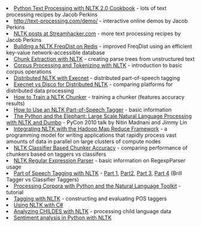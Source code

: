<li><a href="https://www.packtpub.com/python-text-processing-with-nltk-2-0-cookbook/book" rel="nofollow">Python Text Processing with NLTK 2.0 Cookbook</a> - lots of text processing recipes by Jacob Perkins</li>
<li><a href="http://text-processing.com/demo/" rel="nofollow">http://text-processing.com/demo/</a> - interactive online demos by Jacob Perkins</li>
<li><a href="http://streamhacker.com/tag/nltk/" rel="nofollow">NLTK posts at Streamhacker.com</a> - more text processing recipes by Jacob Perkins<br /></li>
<li><a href="http://streamhacker.com/2009/05/20/building-a-nltk-freqdist-on-redis/" rel="nofollow">Building a NLTK FreqDist on Redis</a> - improved FreqDist using an efficient key-value network-accessible database</li>
<li><a href="http://streamhacker.com/2009/02/23/chunk-extraction-with-nltk/" rel="nofollow">Chunk Extraction with NLTK</a> - creating parse trees from unstructured text</li>
<li><a href="http://www.loria.fr/%7Egardent/applicationsTAL/slides/l4-nltk-corpora-tokenization-2x2.pdf" rel="nofollow">Corpus Processing and Tokenizing with NLTK</a> - introduction to basic corpus operations<br /></li>
<li><a href="http://streamhacker.com/2009/11/29/distributed-nltk-execnet/" rel="nofollow">Distributed NLTK with Execnet</a> - distributed part-of-speech tagging<br /></li>
<li><a href="http://streamhacker.com/2009/12/14/execnet-disco-distributed-nltk/" rel="nofollow">Execnet vs Disco for Distributed NLTK</a> - comparing platforms for distributed data processing</li>
<li><a href="http://streamhacker.com/2008/12/29/how-to-train-a-nltk-chunker/" rel="nofollow">How to Train a NLTK Chunker</a> - training a chunker (features accuracy results)<br /></li>
<li><a href="http://answers.oreilly.com/topic/1091-how-to-use-an-nltk-part-of-speech-tagger/" rel="nofollow">How to Use an NLTK Part-of-Speech Tagger</a> - basic information</li>
<li><a href="http://us.pycon.org/2010/conference/schedule/event/98/" rel="nofollow">The Python and the Elephant: Large Scale Natural Language Processing with NLTK and Dumbo</a> - PyCon 2010 talk by Nitin Madnani and Jimmy Lin<br /></li>
<li><a href="http://www.cs.mu.oz.au/%7Epbone/papers/nltk-hadoop.pdf" rel="nofollow">Integrating NLTK with the Hadoop Map Reduce Framework</a> - a programming model for writing applications that rapidly process vast amounts of data in parallel on large clusters of compute nodes<br /></li>
<li><a href="http://streamhacker.com/2010/03/15/nltk-classifier-based-chunker-accuracy/" rel="nofollow">NLTK Classifier Based Chunker Accuracy</a> - comparing performance of chunkers based on taggers vs classifers</li>
<li><a href="http://blog.quibb.org/2010/01/nltk-regular-expression-parser-regexpparser/" rel="nofollow">NLTK Regular Expression Parser</a> - basic information on RegexpParser usage</li>
<li><a href="http://streamhacker.com/2008/11/03/part-of-speech-tagging-with-nltk-part-1/" rel="nofollow">Part of Speech Tagging with NLTK</a> - <a href="http://streamhacker.com/2008/11/03/part-of-speech-tagging-with-nltk-part-1/" rel="nofollow">Part 1</a>, <a href="http://streamhacker.com/2008/11/10/part-of-speech-tagging-with-nltk-part-2/" rel="nofollow">Part2</a>, <a href="http://streamhacker.com/2008/12/03/part-of-speech-tagging-with-nltk-part-3/" rel="nofollow">Part 3</a>, <a href="http://streamhacker.com/2010/04/12/pos-tag-nltk-brill-classifier/" rel="nofollow">Part 4</a> (Brill Tagger vs Classifier Taggers)<br /></li>
<li><a href="http://freshmeat.net/articles/processing-corpora-with-python-and-the-natural-language-toolkit" rel="nofollow">Processing Corpora with Python and the Natural Language Toolkit</a> - tutorial</li>
<li><a href="http://www.loria.fr/%7Egardent/applicationsTAL/slides/l5-nltk-tagging-2x2.pdf" rel="nofollow">Tagging with NLTK</a> - constructing and evaluating POS taggers<br /></li>
<li><a href="http://samibadawi.blogspot.com/2010/03/open-source-nlp-in-c-35-using-nltk.html" rel="nofollow">Using NLTK with C#</a></li>
<li><a href="http://language.dyndns.org/research/CHILDES/" rel="nofollow">Analyzing CHILDES with NLTK</a> - processing child language data<br /></li>
<li><a href="http://www.sjwhitworth.com/sentiment-analysis-in-python-using-nltk/">Sentiment analysis in Python with NLTK</a></li>
</ul>